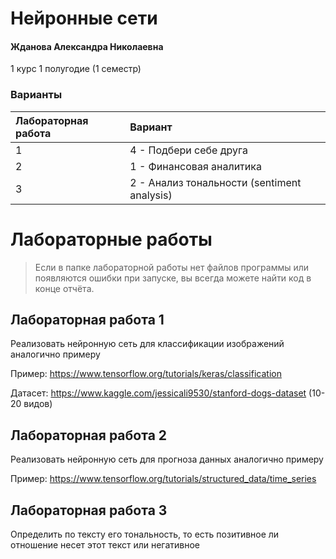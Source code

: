 # Нейронные сети

#### Жданова Александра Николаевна

1 курс 1 полугодие (1 семестр)

### Варианты

| Лабораторная работа | Вариант |
| :------------------ | :------ |
| 1                   | 4 - Подбери себе друга   |
| 2                   | 1 - Финансовая аналитика      |
| 3                   | 2 - Анализ тональности (sentiment analysis)      |

# Лабораторные работы

> Если в папке лабораторной работы нет файлов программы или появляются ошибки при запуске, вы всегда можете найти код в конце отчёта.

## Лабораторная работа 1

Реализовать нейронную сеть для классификации изображений аналогично примеру

Пример: https://www.tensorflow.org/tutorials/keras/classification

Датасет:  https://www.kaggle.com/jessicali9530/stanford-dogs-dataset (10-20 видов) 

## Лабораторная работа 2

Реализовать нейронную сеть для прогноза данных аналогично примеру

Пример: https://www.tensorflow.org/tutorials/structured_data/time_series

## Лабораторная работа 3

Определить по тексту его тональность, то есть позитивное ли отношение несет этот текст или негативное
